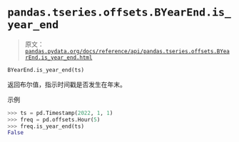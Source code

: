# `pandas.tseries.offsets.BYearEnd.is_year_end`

> 原文：[`pandas.pydata.org/docs/reference/api/pandas.tseries.offsets.BYearEnd.is_year_end.html`](https://pandas.pydata.org/docs/reference/api/pandas.tseries.offsets.BYearEnd.is_year_end.html)

```py
BYearEnd.is_year_end(ts)
```

返回布尔值，指示时间戳是否发生在年末。

示例

```py
>>> ts = pd.Timestamp(2022, 1, 1)
>>> freq = pd.offsets.Hour(5)
>>> freq.is_year_end(ts)
False 
```
